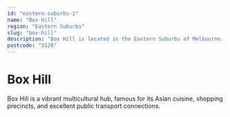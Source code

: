 ```yaml
---
id: "eastern-suburbs-1"
name: "Box Hill"
region: "Eastern Suburbs"
slug: "box-hill"
description: "Box Hill is located in the Eastern Suburbs of Melbourne. Find trusted local plumbers serving this area."
postcode: "3128"
---
```


# Box Hill

Box Hill is a vibrant multicultural hub, famous for its Asian cuisine, shopping precincts, and excellent public transport connections. 